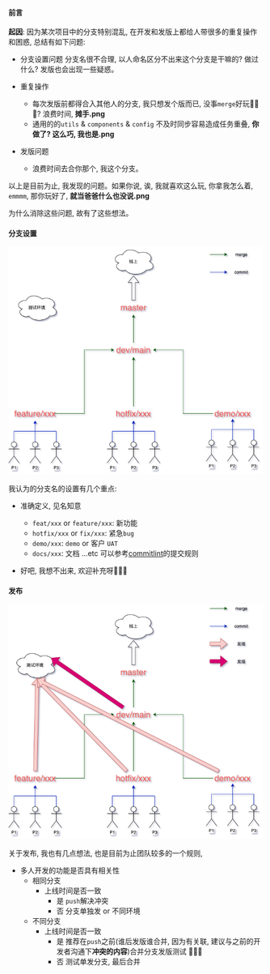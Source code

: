 #### 前言

**起因**: 因为某次项目中的分支特别混乱, 在开发和发版上都给人带很多的重复操作和困惑, 总结有如下问题:

- 分支设置问题
    分支名很不合理, 以人命名区分不出来这个分支是干嘛的? 做过什么? 发版也会出现一些疑惑。

- 重复操作
    - 每次发版前都得合入其他人的分支, 我只想发个版而已, 没事`merge`好玩🐎🐎🐎? 浪费时间, **摊手.png**
    - 通用的的`utils` & `components` & `config` 不及时同步容易造成任务重叠, **你做了? 这么巧, 我也是.png**

- 发版问题
    - 浪费时间去合你那个, 我这个分支。

以上是目前为止, 我发现的问题。如果你说, 诶, 我就喜欢这么玩, 你拿我怎么着, `emmmm`, 那你玩好了, **就当爸爸什么也没说.png**

为什么消除这些问题, 故有了这些想法。

#### 分支设置

![git-branch-opinion-branch-setting.png](./images/git-branch-opinion-branch-setting.png)

我认为的分支名的设置有几个重点:

- 准确定义, 见名知意

    - `feat/xxx` or `feature/xxx`: 新功能
    - `hotfix/xxx` or `fix/xxx`: 紧急`bug`
    - `demo/xxx`: `demo` or 客户 `UAT`
    - `docs/xxx`: 文档
    ...etc 可以参考[commitlint](https://github.com/conventional-changelog/commitlint#what-is-commitlint)的提交规则

- 好吧, 我想不出来, 欢迎补充呀👋👋👋

#### 发布

![git-branch-opinion-branch-deploy.png](./images/git-branch-opinion-branch-deploy.png)

关于发布, 我也有几点想法, 也是目前为止团队较多的一个规则,

- 多人开发的功能是否具有相关性
    - 相同分支
        - 上线时间是否一致
            - 是
            `push`解决冲突
            - 否
            分支单独发 or 不同环境
    - 不同分支
        - 上线时间是否一致
            - 是
            推荐在`push`之前(谁后发版谁合并, 因为有关联, 建议与之前的开发者沟通下**冲突的内容**)合并分支发版测试 🤝🤝🤝
            - 否
            测试单发分支, 最后合并
